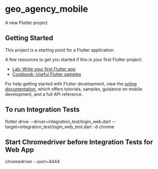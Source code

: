 # geo_agency_mobile

A new Flutter project.

## Getting Started

This project is a starting point for a Flutter application.

A few resources to get you started if this is your first Flutter project:

- [Lab: Write your first Flutter app](https://docs.flutter.dev/get-started/codelab)
- [Cookbook: Useful Flutter samples](https://docs.flutter.dev/cookbook)

For help getting started with Flutter development, view the
[online documentation](https://docs.flutter.dev/), which offers tutorials,
samples, guidance on mobile development, and a full API reference.

## To run Integration Tests

flutter drive  --driver=integration_test/login_web.dart --target=integration_test/login_web_test.dart -d chrome 

## Start Chromedriver before Integration Tests for Web App

chromedriver --port=4444

